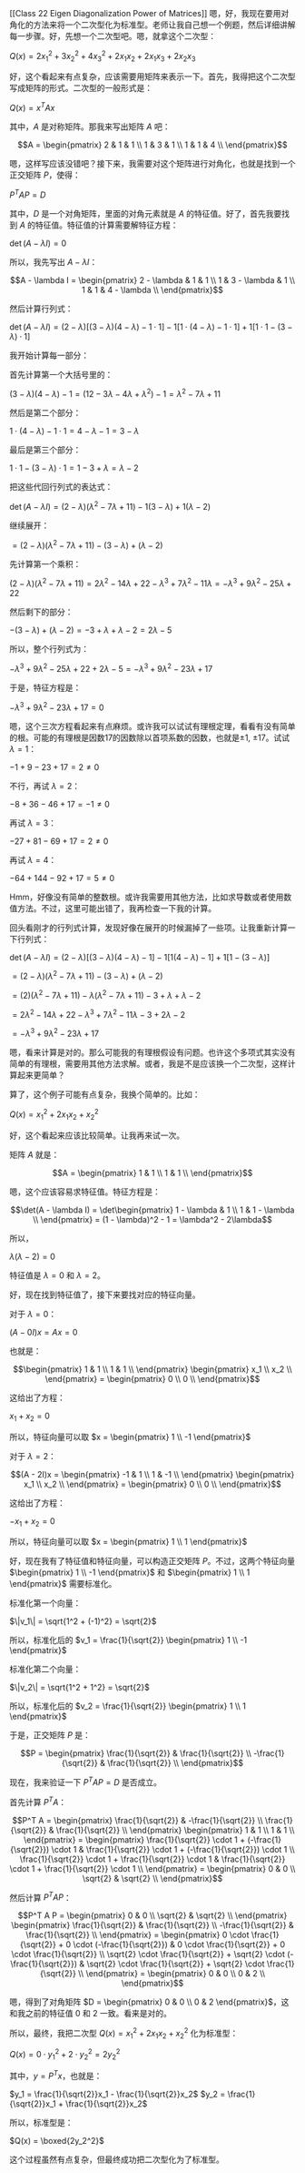 [[Class 22 Eigen Diagonalization Power of Matrices]]
嗯，好，我现在要用对角化的方法来将一个二次型化为标准型。老师让我自己想一个例题，然后详细讲解每一步骤。好，先想一个二次型吧。嗯，就拿这个二次型：

$Q(x) = 2x_1^2 + 3x_2^2 + 4x_3^2 + 2x_1x_2 + 2x_1x_3 + 2x_2x_3$

好，这个看起来有点复杂，应该需要用矩阵来表示一下。首先，我得把这个二次型写成矩阵的形式。二次型的一般形式是：

$Q(x) = x^T A x$

其中，$A$ 是对称矩阵。那我来写出矩阵 $A$ 吧：

$$A = \begin{pmatrix}
2 & 1 & 1 \\
1 & 3 & 1 \\
1 & 1 & 4 \\
\end{pmatrix}$$

嗯，这样写应该没错吧？接下来，我需要对这个矩阵进行对角化，也就是找到一个正交矩阵 $P$，使得：

$P^T A P = D$

其中，$D$ 是一个对角矩阵，里面的对角元素就是 $A$ 的特征值。好了，首先我要找到 $A$ 的特征值。特征值的计算需要解特征方程：

$\det(A - \lambda I) = 0$

所以，我先写出 $A - \lambda I$：

$$A - \lambda I = \begin{pmatrix}
2 - \lambda & 1 & 1 \\
1 & 3 - \lambda & 1 \\
1 & 1 & 4 - \lambda \\
\end{pmatrix}$$

然后计算行列式：

$\det(A - \lambda I) = (2 - \lambda)\left[(3 - \lambda)(4 - \lambda) - 1 \cdot 1\right] - 1\left[1 \cdot (4 - \lambda) - 1 \cdot 1\right] + 1\left[1 \cdot 1 - (3 - \lambda) \cdot 1\right]$

我开始计算每一部分：

首先计算第一个大括号里的：

$(3 - \lambda)(4 - \lambda) - 1 = (12 - 3\lambda - 4\lambda + \lambda^2) - 1 = \lambda^2 - 7\lambda + 11$

然后是第二个部分：

$1 \cdot (4 - \lambda) - 1 \cdot 1 = 4 - \lambda - 1 = 3 - \lambda$

最后是第三个部分：

$1 \cdot 1 - (3 - \lambda) \cdot 1 = 1 - 3 + \lambda = \lambda - 2$

把这些代回行列式的表达式：

$\det(A - \lambda I) = (2 - \lambda)(\lambda^2 - 7\lambda + 11) - 1(3 - \lambda) + 1(\lambda - 2)$

继续展开：

$= (2 - \lambda)(\lambda^2 - 7\lambda + 11) - (3 - \lambda) + (\lambda - 2)$

先计算第一个乘积：

$(2 - \lambda)(\lambda^2 - 7\lambda + 11) = 2\lambda^2 - 14\lambda + 22 - \lambda^3 + 7\lambda^2 - 11\lambda = -\lambda^3 + 9\lambda^2 - 25\lambda + 22$

然后剩下的部分：

$- (3 - \lambda) + (\lambda - 2) = -3 + \lambda + \lambda - 2 = 2\lambda - 5$

所以，整个行列式为：

$-\lambda^3 + 9\lambda^2 - 25\lambda + 22 + 2\lambda - 5 = -\lambda^3 + 9\lambda^2 - 23\lambda + 17$

于是，特征方程是：

$-\lambda^3 + 9\lambda^2 - 23\lambda + 17 = 0$

嗯，这个三次方程看起来有点麻烦。或许我可以试试有理根定理，看看有没有简单的根。可能的有理根是因数17的因数除以首项系数的因数，也就是±1, ±17。试试 $\lambda = 1$：

$-1 + 9 - 23 + 17 = 2 \neq 0$

不行，再试 $\lambda = 2$：

$-8 + 36 - 46 + 17 = -1 \neq 0$

再试 $\lambda = 3$：

$-27 + 81 - 69 + 17 = 2 \neq 0$

再试 $\lambda = 4$：

$-64 + 144 - 92 + 17 = 5 \neq 0$

Hmm，好像没有简单的整数根。或许我需要用其他方法，比如求导数或者使用数值方法。不过，这里可能出错了，我再检查一下我的计算。

回头看刚才的行列式计算，发现好像在展开的时候漏掉了一些项。让我重新计算一下行列式：

$\det(A - \lambda I) = (2 - \lambda)[(3 - \lambda)(4 - \lambda) - 1] - 1[1(4 - \lambda) - 1] + 1[1 - (3 - \lambda)]$

$= (2 - \lambda)(\lambda^2 - 7\lambda + 11) - (3 - \lambda) + (\lambda - 2)$

$= (2)(\lambda^2 - 7\lambda + 11) - \lambda(\lambda^2 - 7\lambda + 11) - 3 + \lambda + \lambda - 2$

$= 2\lambda^2 - 14\lambda + 22 - \lambda^3 + 7\lambda^2 - 11\lambda - 3 + 2\lambda - 2$

$= -\lambda^3 + 9\lambda^2 - 23\lambda + 17$

嗯，看来计算是对的。那么可能我的有理根假设有问题。也许这个多项式其实没有简单的有理根，需要用其他方法求解。或者，我是不是应该换一个二次型，这样计算起来更简单？

算了，这个例子可能有点复杂，我换个简单的。比如：

$Q(x) = x_1^2 + 2x_1x_2 + x_2^2$

好，这个看起来应该比较简单。让我再来试一次。

矩阵 $A$ 就是：

$$A = \begin{pmatrix}
1 & 1 \\
1 & 1 \\
\end{pmatrix}$$

嗯，这个应该容易求特征值。特征方程是：

$$\det(A - \lambda I) = \det\begin{pmatrix}
1 - \lambda & 1 \\
1 & 1 - \lambda \\
\end{pmatrix} = (1 - \lambda)^2 - 1 = \lambda^2 - 2\lambda$$

所以，

$\lambda(\lambda - 2) = 0$

特征值是 $\lambda = 0$ 和 $\lambda = 2$。

好，现在找到特征值了，接下来要找对应的特征向量。

对于 $\lambda = 0$：

$(A - 0I)x = A x = 0$

也就是：

$$\begin{pmatrix}
1 & 1 \\
1 & 1 \\
\end{pmatrix} \begin{pmatrix}
x_1 \\
x_2 \\
\end{pmatrix} = \begin{pmatrix}
0 \\
0 \\
\end{pmatrix}$$

这给出了方程：

$x_1 + x_2 = 0$

所以，特征向量可以取 $x = \begin{pmatrix} 1 \\ -1 \end{pmatrix}$

对于 $\lambda = 2$：

$$(A - 2I)x = \begin{pmatrix}
-1 & 1 \\
1 & -1 \\
\end{pmatrix} \begin{pmatrix}
x_1 \\
x_2 \\
\end{pmatrix} = \begin{pmatrix}
0 \\
0 \\
\end{pmatrix}$$

这给出了方程：

$-x_1 + x_2 = 0$

所以，特征向量可以取 $x = \begin{pmatrix} 1 \\ 1 \end{pmatrix}$

好，现在我有了特征值和特征向量，可以构造正交矩阵 $P$。不过，这两个特征向量 $\begin{pmatrix} 1 \\ -1 \end{pmatrix}$ 和 $\begin{pmatrix} 1 \\ 1 \end{pmatrix}$ 需要标准化。

标准化第一个向量：

$\|v_1\| = \sqrt{1^2 + (-1)^2} = \sqrt{2}$

所以，标准化后的 $v_1 = \frac{1}{\sqrt{2}} \begin{pmatrix} 1 \\ -1 \end{pmatrix}$

标准化第二个向量：

$\|v_2\| = \sqrt{1^2 + 1^2} = \sqrt{2}$

所以，标准化后的 $v_2 = \frac{1}{\sqrt{2}} \begin{pmatrix} 1 \\ 1 \end{pmatrix}$

于是，正交矩阵 $P$ 是：

$$P = \begin{pmatrix}
\frac{1}{\sqrt{2}} & \frac{1}{\sqrt{2}} \\
-\frac{1}{\sqrt{2}} & \frac{1}{\sqrt{2}} \\
\end{pmatrix}$$

现在，我来验证一下 $P^T A P = D$ 是否成立。

首先计算 $P^T A$：

$$P^T A = \begin{pmatrix}
\frac{1}{\sqrt{2}} & -\frac{1}{\sqrt{2}} \\
\frac{1}{\sqrt{2}} & \frac{1}{\sqrt{2}} \\
\end{pmatrix} \begin{pmatrix}
1 & 1 \\
1 & 1 \\
\end{pmatrix} = \begin{pmatrix}
\frac{1}{\sqrt{2}} \cdot 1 + (-\frac{1}{\sqrt{2}}) \cdot 1 & \frac{1}{\sqrt{2}} \cdot 1 + (-\frac{1}{\sqrt{2}}) \cdot 1 \\
\frac{1}{\sqrt{2}} \cdot 1 + \frac{1}{\sqrt{2}} \cdot 1 & \frac{1}{\sqrt{2}} \cdot 1 + \frac{1}{\sqrt{2}} \cdot 1 \\
\end{pmatrix} = \begin{pmatrix}
0 & 0 \\
\sqrt{2} & \sqrt{2} \\
\end{pmatrix}$$

然后计算 $P^T A P$：

$$P^T A P = \begin{pmatrix}
0 & 0 \\
\sqrt{2} & \sqrt{2} \\
\end{pmatrix} \begin{pmatrix}
\frac{1}{\sqrt{2}} & \frac{1}{\sqrt{2}} \\
-\frac{1}{\sqrt{2}} & \frac{1}{\sqrt{2}} \\
\end{pmatrix} = \begin{pmatrix}
0 \cdot \frac{1}{\sqrt{2}} + 0 \cdot (-\frac{1}{\sqrt{2}}) & 0 \cdot \frac{1}{\sqrt{2}} + 0 \cdot \frac{1}{\sqrt{2}} \\
\sqrt{2} \cdot \frac{1}{\sqrt{2}} + \sqrt{2} \cdot (-\frac{1}{\sqrt{2}}) & \sqrt{2} \cdot \frac{1}{\sqrt{2}} + \sqrt{2} \cdot \frac{1}{\sqrt{2}} \\
\end{pmatrix} = \begin{pmatrix}
0 & 0 \\
0 & 2 \\
\end{pmatrix}$$

嗯，得到了对角矩阵 $D = \begin{pmatrix} 0 & 0 \\ 0 & 2 \end{pmatrix}$，这和我之前的特征值 $0$ 和 $2$ 一致。看来是对的。

所以，最终，我把二次型 $Q(x) = x_1^2 + 2x_1x_2 + x_2^2$ 化为标准型：

$Q(x) = 0 \cdot y_1^2 + 2 \cdot y_2^2 = 2y_2^2$

其中，$y = P^T x$，也就是：

$y_1 = \frac{1}{\sqrt{2}}x_1 - \frac{1}{\sqrt{2}}x_2$
$y_2 = \frac{1}{\sqrt{2}}x_1 + \frac{1}{\sqrt{2}}x_2$

所以，标准型是：

$Q(x) = \boxed{2y_2^2}$

这个过程虽然有点复杂，但最终成功把二次型化为了标准型。
